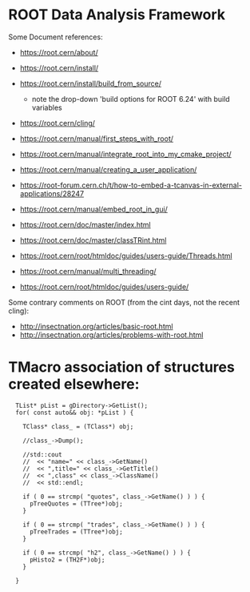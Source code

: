 # ROOT Data Analysis Framework

Some Document references:
* https://root.cern/about/
* https://root.cern/install/
* https://root.cern/install/build_from_source/
  * note the drop-down 'build options for ROOT 6.24' with build variables
* https://root.cern/cling/
* https://root.cern/manual/first_steps_with_root/
* https://root.cern/manual/integrate_root_into_my_cmake_project/
* https://root.cern/manual/creating_a_user_application/
* https://root-forum.cern.ch/t/how-to-embed-a-tcanvas-in-external-applications/28247
* https://root.cern/manual/embed_root_in_gui/
* https://root.cern/doc/master/index.html
* https://root.cern/doc/master/classTRint.html
* https://root.cern/root/htmldoc/guides/users-guide/Threads.html
* https://root.cern/manual/multi_threading/

* https://root.cern/root/htmldoc/guides/users-guide/

Some contrary comments on ROOT (from the cint days, not the recent cling):
* http://insectnation.org/articles/basic-root.html
* http://insectnation.org/articles/problems-with-root.html

# TMacro association of structures created elsewhere:

```
  TList* pList = gDirectory->GetList();
  for( const auto&& obj: *pList ) {

    TClass* class_ = (TClass*) obj;

    //class_->Dump();

    //std::cout
    //  << "name=" << class_->GetName()
    //  << ",title=" << class_->GetTitle()
    //  << ",class" << class_->ClassName()
    //  << std::endl;

    if ( 0 == strcmp( "quotes", class_->GetName() ) ) {
      pTreeQuotes = (TTree*)obj;
    }

    if ( 0 == strcmp( "trades", class_->GetName() ) ) {
      pTreeTrades = (TTree*)obj;
    }

    if ( 0 == strcmp( "h2", class_->GetName() ) ) {
      pHisto2 = (TH2F*)obj;
    }

  }
```
